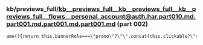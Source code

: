 ### kb/previews_full/kb__previews_full__kb__previews_full__kb__previews_full__flows__personal_account@auth.har.part010.md.part001.md.part001.md.part001.md (part 002)

```md
ame(){return this.bannerRole===\"promo\"?\"\".concat(this.clickable?\"clickable\":\"unclickable\",\"_\").concat(this.bannerRole):this.bannerRol
```

```
